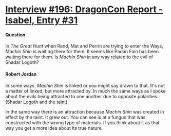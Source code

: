 # [Interview #196: DragonCon Report - Isabel, Entry #31](https://www.theoryland.com/intvmain.php?i=196#31)

#### Question

In
*The Great Hunt*
when Rand, Mat and Perrin are trying to enter the Ways,
*Machin Shin*
is waiting there for them. It seems like Padan Fain has been waiting there for them. Is
*Machin Shin*
in any way related to the evil of Shadar Logoth?

#### Robert Jordan

In some ways.
*Machin Shin*
is linked or you might say drawn to that. It's not a matter of linked, but more attracted by. In much the same ways as I spoke about the evils being attracted to one another due to opposite polarities. (Shadar Logoth and the taint)

In the same way there is an attraction because
*Machin Shin*
was created in effect by the taint. It grew out. You can see is at a fungus that was constructed with the wrong type of materials. If you think about it as that way you get a more idea about its true nature.

